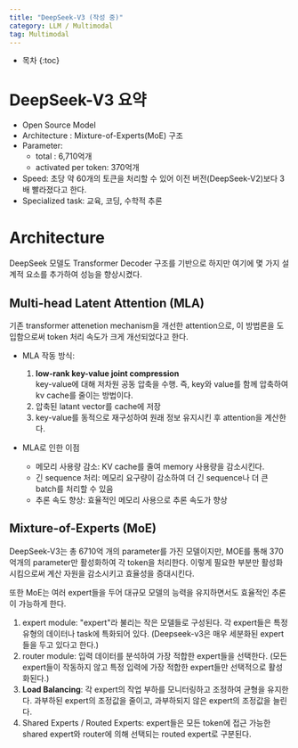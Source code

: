 ```yaml
---
title: "DeepSeek-V3 (작성 중)"
category: LLM / Multimodal
tag: Multimodal
---
```



 




* 목차
{:toc}













# DeepSeek-V3 요약 
- Open Source Model 
- Architecture : Mixture-of-Experts(MoE) 구조
- Parameter:
  - total : 6,710억개
  - activated per token: 370억개
- Speed: 초당 약 60개의 토큰을 처리할 수 있어 이전 버전(DeepSeek-V2)보다 3배 빨라졌다고 한다.
- Specialized task: 교육, 코딩, 수학적 추론


# Architecture 

DeepSeek 모델도 Transformer Decoder 구조를 기반으로 하지만 여기에 몇 가지 설계적 요소를 추가하여 성능을 향상시켰다.

## Multi-head Latent Attention (MLA)

기존 transformer attenetion mechanism을 개선한 attention으로, 이 방법론을 도입함으로써 token 처리 속도가 크게 개선되었다고 한다. 

- MLA 작동 방식:
  1) **low-rank key-value joint compression**<br>
     key-value에 대해 저차원 공동 압축을 수행. 즉, key와 value를 함께 압축하여 kv cache를 줄이는 방법이다. 
  2) 압축된 latant vector를 cache에 저장
  3) key-value를 동적으로 재구성하여 원래 정보 유지시킨 후 attention을 계산한다. 

- MLA로 인한 이점
  - 메모리 사용량 감소: KV cache를 줄여 memory 사용량을 감소시킨다.
  - 긴 sequence 처리: 메모리 요구량이 감소하여 더 긴 sequence나 더 큰 batch를 처리할 수 있음
  - 추론 속도 향상: 효율적인 메모리 사용으로 추론 속도가 향상
 
## Mixture-of-Experts (MoE)

DeepSeek-V3는 총 6710억 개의 parameter를 가진 모델이지만, MOE를 통해 370억개의 parameter만 활성화하여 각 token을 처리한다. 이렇게 필요한 부분만 활성화 시킴으로써 계산 자원을 감소시키고 효율성을 증대시킨다.

또한 MoE는 여러 expert들을 두어 대규모 모델의 능력을 유지하면서도 효율적인 추론이 가능하게 한다. 

1) expert module: "expert"라 불리는 작은 모델들로 구성된다. 각 expert들은 특정 유형의 데이터나 task에 특화되어 있다. (Deepseek-v3은 매우 세분화된 expert들을 두고 있다고 한다.)
2) router module: 입력 데이터를 분석하여 가장 적합한 expert들을 선택한다. (모든 expert들이 작동하지 않고 특정 입력에 가장 적합한 expert들만 선택적으로 활성화된다.)
3) **Load Balancing**: 각 expert의 작업 부하를 모니터링하고 조정하여 균형을 유지한다. 과부하된 expert의 조정값을 줄이고, 과부하되지 않은 expert의 조정값을 늘린다.
4) Shared Experts / Routed Experts: expert들은 모든 token에 접근 가능한 shared expert와 router에 의해 선택되는 routed expert로 구분된다.




